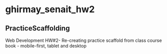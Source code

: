 # ghirmay_senait_hw2

## PracticeScaffolding

Web Development HW#2- Re-creating practice scaffold from class course book - mobile-first, tablet and desktop